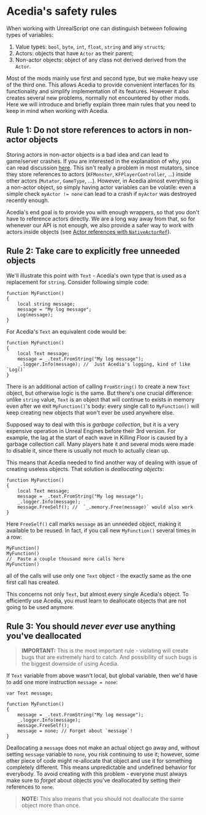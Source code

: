 # Acedia's safety rules

When working with UnrealScript one can distinguish between following types
of variables:

1. Value types: `bool`, `byte`, `int`, `float`, `string` and any `struct`s;
2. Actors: objects that have `Actor` as their parent;
3. Non-actor objects: object of any class not derived derived from the `Actor`.

Most of the mods mainly use first and second type, but we make heavy use of
the third one.
This allows Acedia to provide convenient interfaces for its functionality and
simplify implementation of its features.
However it also creates several new problems, normally not encountered by
other mods.
Here we will introduce and briefly explain three main rules that you need
to keep in mind when working with Acedia.

## Rule 1: Do not store references to actors in non-actor objects

Storing actors in non-actor objects is a bad idea and can lead to
game/server crashes.
If you are interested in the explanation of why, you can read discussion
[here](https://wiki.beyondunreal.com/Legacy:Creating_Actors_And_Objects).
This isn't really a problem in most mutators, since they store references
to actors (`KFMonster`, `KFPlayerController`, ...)
inside other actors (`Mutator`, `GameType`, ...).
However, in Acedia almost everything is a non-actor object, so simply having
actor variables can be volatile:
even a simple check `myActor != none` can lead to a crash if `myActor`
was destroyed recently enough.

Acedia's end goal is to provide you with enough wrappers,
so that you don't have to reference actors directly.
We are a long way away from that, so for whenever our API is not enough,
we also provide a safer way to work with actors inside objects
(see [Actor references with `NativeActorRef`](./objects.md)).

## Rule 2: Take care to explicitly free unneeded objects

We'll illustrate this point with `Text` - Acedia's own type that is used as
a replacement for `string`. Consider following simple code:

```unrealscript
function MyFunction()
{
    local string message;
    message = "My log message";
    Log(message);
}
```

For Acedia's `Text` an equivalent code would be:

```unrealscript
function MyFunction()
{
    local Text message;
    message = _.text.FromString("My log message");
    _.logger.Info(message); //  Just Acedia's logging, kind of like `Log()`
}
```

There is an additional action of calling `FromString()` to create
a new `Text` object, but otherwise logic is the same.
But there's one crucial difference: unlike `string` value,
`Text` is an object that will continue to exists in memory even after we exit
`MyFunction()`'s body: every single call to `MyFunction()` will keep creating
new objects that won't ever be used anywhere else.

Supposed way to deal with this is *garbage collection*, but it is a very
expensive operation in Unreal Engines before their 3rd version.
For example, the lag at the start of each wave in Killing Floor is caused by
a garbage collection call.
Many players hate it and several mods were made to disable it,
since there is usually not much to actually clean up.

This means that Acedia needed to find another way of dealing with issue of
creating useless objects. That solution is *deallocating objects*:

```unrealscript
function MyFunction()
{
    local Text message;
    message = _.text.FromString("My log message");
    _.logger.Info(message);
    message.FreeSelf(); //  `_.memory.Free(message)` would also work
}
```

Here `FreeSelf()` call marks `message` as an unneeded object, making it
available to be reused.
In fact, if you call new `MyFunction()` several times in a row:

```unrealscript
MyFunction()
MyFunction()
//  Paste a couple thousand more calls here
MyFunction()
```

all of the calls will use only one `Text` object - the exactly same as the one
first call has created.

This concerns not only `Text`, but almost every single Acedia's object.
To efficiently use Acedia, you must learn to deallocate objects that are
not going to be used anymore.

## Rule 3: You should *never ever* use anything you've deallocated

> **IMPORTANT:**
> This is the most important rule - violating will create bugs that
> are extremely hard to catch.
> And possibility of such bugs is the biggest downside of using Acedia.

If `Text` variable from above wasn't local, but global variable, then we'd have
to add one more instruction `message = none`:

```unrealscript
var Text message;

function MyFunction()
{
    message = _.text.FromString("My log message");
    _.logger.Info(message);
    message.FreeSelf();
    message = none; // Forget about `message`!
}
```

Deallocating a `message` does not make an actual object go away and,
without setting `message` variable to `none`, you risk continuing to use it;
however, some other piece of code might re-allocate that object
and use it for something completely different.
This means unpredictable and undefined behavior for everybody.
To avoid creating with this problem - everyone must always make sure to
*forget* about objects you've deallocated by setting their references to `none`.

> **NOTE:** This also means that you should not deallocate the same object
> more than once.

